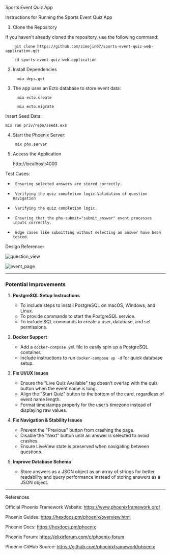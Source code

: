 Sports Event Quiz App

Instructions for Running the Sports Event Quiz App

1. Clone the Repository

If you haven't already cloned the repository, use the following command:

        git clone https://github.com/zimejin07/sports-event-quiz-web-application.git

        cd sports-event-quiz-web-application

2. Install Dependencies

         mix deps.get

3. The app uses an Ecto database to store event data:
   
         mix ecto.create

         mix ecto.migrate

Insert Seed Data:

    mix run priv/repo/seeds.exs

4. Start the Phoenix Server:

        mix phx.server

5. Access the Application

     http://localhost:4000

Test Cases: 

*      Ensuring selected answers are stored correctly.

*      Verifying the quiz completion logic.Validation of question navigation 

*      Verifying the quiz completion logic.

*      Ensuring that the phx-submit="submit_answer" event processes inputs correctly.

*      Edge cases like submitting without selecting an answer have been tested.

Design Reference:

![question_view](https://github.com/user-attachments/assets/ef2f0adb-6bc3-41e8-809d-e3f6d7f724b1)


![event_page](https://github.com/user-attachments/assets/cefdf005-30e4-499b-b4be-2cff56f2d0f4)

---

### **Potential Improvements**  

1. **PostgreSQL Setup Instructions**  
   - To include steps to install PostgreSQL on macOS, Windows, and Linux.  
   - To provide commands to start the PostgreSQL service.  
   - To include SQL commands to create a user, database, and set permissions.  

2. **Docker Support**  
   - Add a `docker-compose.yml` file to easily spin up a PostgreSQL container.  
   - Include instructions to run `docker-compose up -d` for quick database setup.  

3. **Fix UI/UX Issues**  
   - Ensure the "Live Quiz Available" tag doesn’t overlap with the quiz button when the event name is long.  
   - Align the "Start Quiz" button to the bottom of the card, regardless of event name length.  
   - Format timestamps properly for the user’s timezone instead of displaying raw values.  

4. **Fix Navigation & Stability Issues**  
   - Prevent the "Previous" button from crashing the page.  
   - Disable the "Next" button until an answer is selected to avoid crashes.  
   - Ensure LiveView state is preserved when navigating between questions.  

5. **Improve Database Schema**  
   - Store answers as a JSON object as an array of strings for better readability and query performance instead of storing answers as a JSON object.  

---

References

Official Phoenix Framework Website: https://www.phoenixframework.org/

Phoenix Guides: https://hexdocs.pm/phoenix/overview.html

Phoenix Docs: https://hexdocs.pm/phoenix

Phoenix Forum: https://elixirforum.com/c/phoenix-forum

Phoenix GitHub Source: https://github.com/phoenixframework/phoenix


